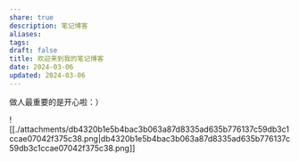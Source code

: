 ```yaml
---
share: true
description: 笔记博客
aliases: 
tags: 
draft: false
title: 欢迎来到我的笔记博客
date: 2024-03-06
updated: 2024-03-06
---
```

做人最重要的是开心啦：）

![[./attachments/db4320b1e5b4bac3b063a87d8335ad635b776137c59db3c1ccae07042f375c38.png|db4320b1e5b4bac3b063a87d8335ad635b776137c59db3c1ccae07042f375c38.png]]